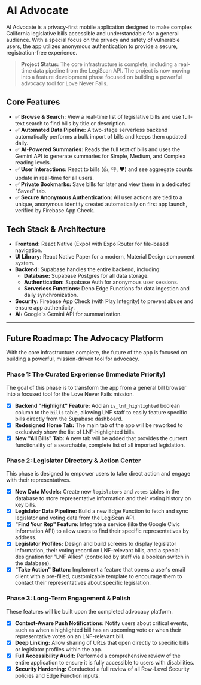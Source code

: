 # AI Advocate

AI Advocate is a privacy-first mobile application designed to make complex California legislative bills accessible and understandable for a general audience. With a special focus on the privacy and safety of vulnerable users, the app utilizes anonymous authentication to provide a secure, registration-free experience.

> **Project Status:** The core infrastructure is complete, including a real-time data pipeline from the LegiScan API. The project is now moving into a feature development phase focused on building a powerful advocacy tool for Love Never Fails.

## Core Features

-   ✅ **Browse & Search:** View a real-time list of legislative bills and use full-text search to find bills by title or description.
-   ✅ **Automated Data Pipeline:** A two-stage serverless backend automatically performs a bulk import of bills and keeps them updated daily.
-   ✅ **AI-Powered Summaries:** Reads the full text of bills and uses the Gemini API to generate summaries for Simple, Medium, and Complex reading levels.
-   ✅ **User Interactions:** React to bills (👍, 👎, ❤️) and see aggregate counts update in real-time for all users.
-   ✅ **Private Bookmarks:** Save bills for later and view them in a dedicated "Saved" tab.
-   ✅ **Secure Anonymous Authentication:** All user actions are tied to a unique, anonymous identity created automatically on first app launch, verified by Firebase App Check.

## Tech Stack & Architecture

-   **Frontend:** React Native (Expo) with Expo Router for file-based navigation.
-   **UI Library:** React Native Paper for a modern, Material Design component system.
-   **Backend:** Supabase handles the entire backend, including:
    -   **Database:** Supabase Postgres for all data storage.
    -   **Authentication:** Supabase Auth for anonymous user sessions.
    -   **Serverless Functions:** Deno Edge Functions for data ingestion and daily synchronization.
-   **Security:** Firebase App Check (with Play Integrity) to prevent abuse and ensure app authenticity.
-   **AI:** Google's Gemini API for summarization.

---

## Future Roadmap: The Advocacy Platform

With the core infrastructure complete, the future of the app is focused on building a powerful, mission-driven tool for advocacy.

### Phase 1: The Curated Experience (Immediate Priority)

The goal of this phase is to transform the app from a general bill browser into a focused tool for the Love Never Fails mission.

-   [x] **Backend "Highlight" Feature:** Add an `is_lnf_highlighted` boolean column to the `bills` table, allowing LNF staff to easily feature specific bills directly from the Supabase dashboard.
-   [x] **Redesigned Home Tab:** The main tab of the app will be reworked to exclusively show the list of LNF-highlighted bills.
-   [x] **New "All Bills" Tab:** A new tab will be added that provides the current functionality of a searchable, complete list of all imported legislation.

### Phase 2: Legislator Directory & Action Center

This phase is designed to empower users to take direct action and engage with their representatives.

-   [x] **New Data Models:** Create new `legislators` and `votes` tables in the database to store representative information and their voting history on key bills.
-   [x] **Legislator Data Pipeline:** Build a new Edge Function to fetch and sync legislator and voting data from the LegiScan API.
-   [x] **"Find Your Rep" Feature:** Integrate a service (like the Google Civic Information API) to allow users to find their specific representatives by address.
-   [x] **Legislator Profiles:** Design and build screens to display legislator information, their voting record on LNF-relevant bills, and a special designation for "LNF Allies" (controlled by staff via a boolean switch in the database).
-   [x] **"Take Action" Button:** Implement a feature that opens a user's email client with a pre-filled, customizable template to encourage them to contact their representatives about specific legislation.

### Phase 3: Long-Term Engagement & Polish

These features will be built upon the completed advocacy platform.

-   [x] **Context-Aware Push Notifications:** Notify users about critical events, such as when a highlighted bill has an upcoming vote or when their representative votes on an LNF-relevant bill.
-   [x] **Deep Linking:** Allow sharing of URLs that open directly to specific bills or legislator profiles within the app.
-   [x] **Full Accessibility Audit:** Performed a comprehensive review of the entire application to ensure it is fully accessible to users with disabilities.
-   [x] **Security Hardening:** Conducted a full review of all Row-Level Security policies and Edge Function inputs.